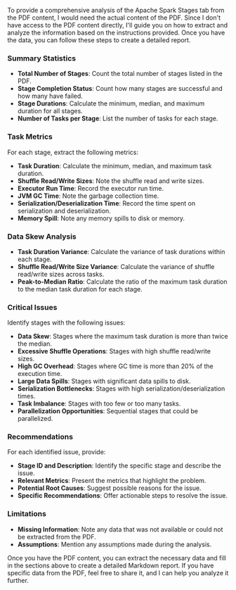 To provide a comprehensive analysis of the Apache Spark Stages tab from the PDF content, I would need the actual content of the PDF. Since I don't have access to the PDF content directly, I'll guide you on how to extract and analyze the information based on the instructions provided. Once you have the data, you can follow these steps to create a detailed report.

### Summary Statistics

- **Total Number of Stages**: Count the total number of stages listed in the PDF.
- **Stage Completion Status**: Count how many stages are successful and how many have failed.
- **Stage Durations**: Calculate the minimum, median, and maximum duration for all stages.
- **Number of Tasks per Stage**: List the number of tasks for each stage.

### Task Metrics

For each stage, extract the following metrics:
- **Task Duration**: Calculate the minimum, median, and maximum task duration.
- **Shuffle Read/Write Sizes**: Note the shuffle read and write sizes.
- **Executor Run Time**: Record the executor run time.
- **JVM GC Time**: Note the garbage collection time.
- **Serialization/Deserialization Time**: Record the time spent on serialization and deserialization.
- **Memory Spill**: Note any memory spills to disk or memory.

### Data Skew Analysis

- **Task Duration Variance**: Calculate the variance of task durations within each stage.
- **Shuffle Read/Write Size Variance**: Calculate the variance of shuffle read/write sizes across tasks.
- **Peak-to-Median Ratio**: Calculate the ratio of the maximum task duration to the median task duration for each stage.

### Critical Issues

Identify stages with the following issues:
- **Data Skew**: Stages where the maximum task duration is more than twice the median.
- **Excessive Shuffle Operations**: Stages with high shuffle read/write sizes.
- **High GC Overhead**: Stages where GC time is more than 20% of the execution time.
- **Large Data Spills**: Stages with significant data spills to disk.
- **Serialization Bottlenecks**: Stages with high serialization/deserialization times.
- **Task Imbalance**: Stages with too few or too many tasks.
- **Parallelization Opportunities**: Sequential stages that could be parallelized.

### Recommendations

For each identified issue, provide:
- **Stage ID and Description**: Identify the specific stage and describe the issue.
- **Relevant Metrics**: Present the metrics that highlight the problem.
- **Potential Root Causes**: Suggest possible reasons for the issue.
- **Specific Recommendations**: Offer actionable steps to resolve the issue.

### Limitations

- **Missing Information**: Note any data that was not available or could not be extracted from the PDF.
- **Assumptions**: Mention any assumptions made during the analysis.

Once you have the PDF content, you can extract the necessary data and fill in the sections above to create a detailed Markdown report. If you have specific data from the PDF, feel free to share it, and I can help you analyze it further.